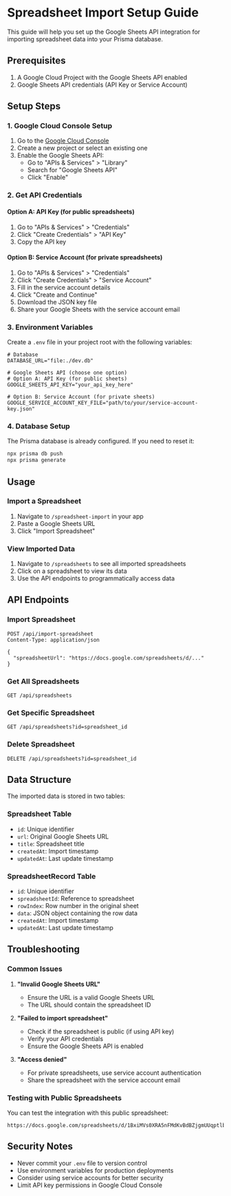 # Spreadsheet Import Setup Guide

This guide will help you set up the Google Sheets API integration for importing spreadsheet data into your Prisma database.

## Prerequisites

1. A Google Cloud Project with the Google Sheets API enabled
2. Google Sheets API credentials (API Key or Service Account)

## Setup Steps

### 1. Google Cloud Console Setup

1. Go to the [Google Cloud Console](https://console.cloud.google.com/)
2. Create a new project or select an existing one
3. Enable the Google Sheets API:
   - Go to "APIs & Services" > "Library"
   - Search for "Google Sheets API"
   - Click "Enable"

### 2. Get API Credentials

#### Option A: API Key (for public spreadsheets)
1. Go to "APIs & Services" > "Credentials"
2. Click "Create Credentials" > "API Key"
3. Copy the API key

#### Option B: Service Account (for private spreadsheets)
1. Go to "APIs & Services" > "Credentials"
2. Click "Create Credentials" > "Service Account"
3. Fill in the service account details
4. Click "Create and Continue"
5. Download the JSON key file
6. Share your Google Sheets with the service account email

### 3. Environment Variables

Create a `.env` file in your project root with the following variables:

```env
# Database
DATABASE_URL="file:./dev.db"

# Google Sheets API (choose one option)
# Option A: API Key (for public sheets)
GOOGLE_SHEETS_API_KEY="your_api_key_here"

# Option B: Service Account (for private sheets)
GOOGLE_SERVICE_ACCOUNT_KEY_FILE="path/to/your/service-account-key.json"
```

### 4. Database Setup

The Prisma database is already configured. If you need to reset it:

```bash
npx prisma db push
npx prisma generate
```

## Usage

### Import a Spreadsheet

1. Navigate to `/spreadsheet-import` in your app
2. Paste a Google Sheets URL
3. Click "Import Spreadsheet"

### View Imported Data

1. Navigate to `/spreadsheets` to see all imported spreadsheets
2. Click on a spreadsheet to view its data
3. Use the API endpoints to programmatically access data

## API Endpoints

### Import Spreadsheet
```
POST /api/import-spreadsheet
Content-Type: application/json

{
  "spreadsheetUrl": "https://docs.google.com/spreadsheets/d/..."
}
```

### Get All Spreadsheets
```
GET /api/spreadsheets
```

### Get Specific Spreadsheet
```
GET /api/spreadsheets?id=spreadsheet_id
```

### Delete Spreadsheet
```
DELETE /api/spreadsheets?id=spreadsheet_id
```

## Data Structure

The imported data is stored in two tables:

### Spreadsheet Table
- `id`: Unique identifier
- `url`: Original Google Sheets URL
- `title`: Spreadsheet title
- `createdAt`: Import timestamp
- `updatedAt`: Last update timestamp

### SpreadsheetRecord Table
- `id`: Unique identifier
- `spreadsheetId`: Reference to spreadsheet
- `rowIndex`: Row number in the original sheet
- `data`: JSON object containing the row data
- `createdAt`: Import timestamp
- `updatedAt`: Last update timestamp

## Troubleshooting

### Common Issues

1. **"Invalid Google Sheets URL"**
   - Ensure the URL is a valid Google Sheets URL
   - The URL should contain the spreadsheet ID

2. **"Failed to import spreadsheet"**
   - Check if the spreadsheet is public (if using API key)
   - Verify your API credentials
   - Ensure the Google Sheets API is enabled

3. **"Access denied"**
   - For private spreadsheets, use service account authentication
   - Share the spreadsheet with the service account email

### Testing with Public Spreadsheets

You can test the integration with this public spreadsheet:
```
https://docs.google.com/spreadsheets/d/1BxiMVs0XRA5nFMdKvBdBZjgmUUqptlbs74OgvE2upms/edit
```

## Security Notes

- Never commit your `.env` file to version control
- Use environment variables for production deployments
- Consider using service accounts for better security
- Limit API key permissions in Google Cloud Console
